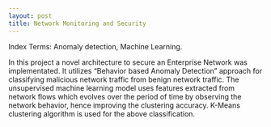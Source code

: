 ```yaml
---
layout: post
title: Network Monitoring and Security 
---
```

Index Terms: Anomaly detection, Machine Learning.

In this project a novel architecture to secure an Enterprise Network was implementated. It utilizes “Behavior based Anomaly Detection” approach for classifying malicious network traffic from benign network traffic. The unsupervised machine learning model uses features extracted from network flows which evolves over the period of time by observing the network behavior, hence improving the clustering accuracy. K-Means clustering algorithm is used for the above classification.
